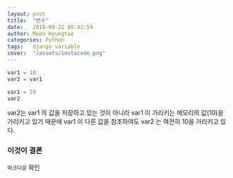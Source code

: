 ```yaml
---
layout: post
title:  "변수"
date:   2018-09-22 08:43:59
author: Moon Hyungtae
categories: Python
tags:	django variable
cover:  "/assets/instacode.png"
---
```


```python
var1 = 10
var2 = var1

var1 = 20
var2
```

var2는 var1 의 값을 저장하고 있는 것이 아니라 var1 이 가리키는 메모리의 값(10)을 가리키고 있기 때문에 var1 이 다른 값을 참조하여도 var2 는 여전히 10을 가리키고 있다.

### 이것이 결론

`마크다운` 확인
